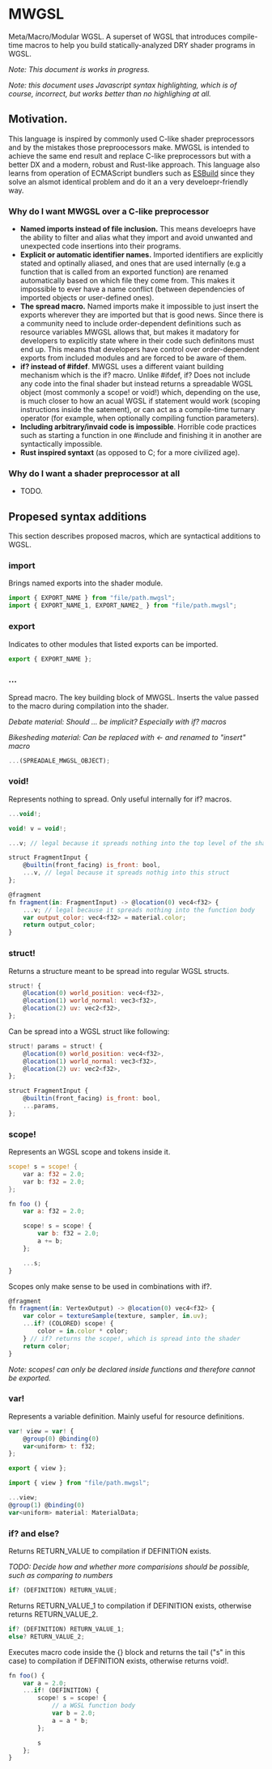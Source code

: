 # MWGSL

Meta/Macro/Modular WGSL. A superset of WGSL that introduces compile-time macros to help you build statically-analyzed DRY shader programs in WGSL.

*Note: This document is works in progress.*

*Note: this document uses Javascript syntax highlighting, which is of course, incorrect, but works better than no highlighing at all.*

## Motivation.

This language is inspired by commonly used C-like shader preprocessors and by the mistakes those preproocessors make. MWGSL is intended to achieve the same end result and replace C-like preprocessors but with a better DX and a modern, robust and Rust-like approach. This language also learns from operation of ECMAScript bundlers such as [ESBuild](https://esbuild.github.io/) since they solve an alsmot identical problem and do it an a very develoepr-friendly way.

### Why do I want MWGSL over a C-like preprocessor

* **Named imports instead of file inclusion.** This means develoeprs have the ability to filter and alias what they import and avoid unwanted and unexpected code insertions into their programs.
* **Explicit or automatic identifier names.** Imported identifiers are explicitly stated and optinally aliased, and ones that are used internally (e.g a function that is called from an exported function) are renamed automatically based on which file they come from. This makes it impossible to ever have a name conflict (between dependencies of imported objects or user-defined ones).
* **The spread macro.** Named imports make it impossible to just insert the exports wherever they are imported but that is good news. Since there is a community need to include order-dependent definitions such as resource variables MWGSL allows that, but makes it madatory for developers to explicitly state where in their code such definitons must end up. This means that developers have control over order-dependent exports from included modules and are forced to be aware of them.
* **if? instead of #ifdef**. MWGSL uses a different vaiant building mechanism which is the if? macro. Unlike #ifdef, if? Does not include any code into the final shader but instead returns a spreadable WGSL object (most commonly a scope! or void!) which, depending on the use, is much closer to how an acual WGSL if statement would work (scoping instructions inside the satement), or can act as a compile-time turnary operator (for example, when optionally compiling function parameters).
* **Including arbitrary/invaid code is impossible**. Horrible code practices such as starting a function in one #include and finishing it in another are syntactically impossible. 
* **Rust inspired syntaxt** (as opposed to C; for a more civilized age).

### Why do I want a shader preprocessor at all

* TODO.

## Propesed syntax additions

This section describes proposed macros, which are syntactical additions to WGSL.

### import

Brings named exports into the shader module.

```js
import { EXPORT_NAME } from "file/path.mwgsl";
import { EXPORT_NAME_1, EXPORT_NAME2_ } from "file/path.mwgsl";
```

### export

Indicates to other modules that listed exports can be imported.

```js
export { EXPORT_NAME };
```

### ...

Spread macro. The key building block of MWGSL. Inserts the value passed to the macro during compilation into the shader.

*Debate material: Should ... be implicit? Especially with if? macros*

*Bikesheding material: Can be replaced with <- and renamed to "insert" macro*

```js
...(SPREADALE_MWGSL_OBJECT);
```

### void!

Represents nothing to spread. Only useful internally for if? macros.

```js
...void!;
```

```js
void! v = void!;

...v; // legal because it spreads nothing into the top level of the shader

struct FragmentInput {
    @builtin(front_facing) is_front: bool,
    ...v, // legal because it spreads nothig into this struct
};

@fragment
fn fragment(in: FragmentInput) -> @location(0) vec4<f32> {
    ...v; // legal because it spreads nothing into the function body
    var output_color: vec4<f32> = material.color;
    return output_color;
}
```

### struct!

Returns a structure meant to be spread into regular WGSL structs.

```js
struct! {
    @location(0) world_position: vec4<f32>,
    @location(1) world_normal: vec3<f32>,
    @location(2) uv: vec2<f32>,
};
```

Can be spread into a WGSL struct like following:

```js
struct! params = struct! {
    @location(0) world_position: vec4<f32>,
    @location(1) world_normal: vec3<f32>,
    @location(2) uv: vec2<f32>,
};

struct FragmentInput {
    @builtin(front_facing) is_front: bool,
    ...params,
};
```

### scope!

Represents an WGSL scope and tokens inside it.

```rs
scope! s = scope! {
    var a: f32 = 2.0;
    var b: f32 = 2.0;
};
```

```js
fn foo () {
    var a: f32 = 2.0;

    scope! s = scope! {
        var b: f32 = 2.0;
        a += b;
    };

    ...s;
}
```

Scopes only make sense to be used in combinations with if?.

```js
@fragment
fn fragment(in: VertexOutput) -> @location(0) vec4<f32> {
    var color = textureSample(texture, sampler, in.uv);
    ...if? (COLORED) scope! {
        color = in.color * color;
    } // if? returns the scope!, which is spread into the shader
    return color;
}
```

*Note: scopes! can only be declared inside functions and therefore cannot be exported.*

### var!

Represents a variable definition. Mainly useful for resource definitions.

```js
var! view = var! {
    @group(0) @binding(0)
    var<uniform> t: f32;
};

export { view };
```

```js
import { view } from "file/path.mwgsl";

...view;
@group(1) @binding(0)
var<uniform> material: MaterialData;

```

### if? and else?

Returns RETURN_VALUE to compilation if DEFINITION exists.

*TODO: Decide how and whether more comparisions should be possible, such as comparing to numbers*

```js
if? (DEFINITION) RETURN_VALUE;
```

Returns RETURN_VALUE_1 to compilation if DEFINITION exists, otherwise returns RETURN_VALUE_2.

```js
if? (DEFINITION) RETURN_VALUE_1;
else? RETURN_VALUE_2;
```

Executes macro code inside the {} block and returns the tail ("s" in this case) to compilation if DEFINITION exists, otherwise returns void!.

```js
fn foo() {
    var a = 2.0;
    ...if! (DEFINITION) {
        scope! s = scope! {
            // a WGSL function body
            var b = 2.0;
            a = a * b;
        };

        s
    };
}
```
